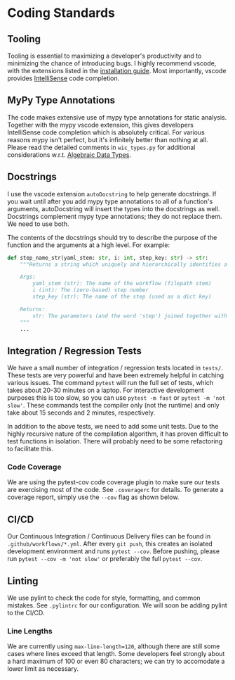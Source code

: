 # Coding Standards

## Tooling

Tooling is essential to maximizing a developer's productivity and to minimizing the chance of introducing bugs. I highly recommend vscode, with the extensions listed in the [installation guide](../installguide.md#intellisense-code-completion). Most importantly, vscode provides [IntelliSense](https://code.visualstudio.com/docs/editor/intellisense) code completion.

## MyPy Type Annotations

The code makes extensive use of mypy type annotations for static analysis. Together with the mypy vscode extension, this gives developers IntelliSense code completion which is absolutely critical. For various reasons mypy isn't perfect, but it's infinitely better than nothing at all. Please read the detailed comments in `wic_types.py` for additional considerations w.r.t. [Algebraic Data Types](https://en.wikipedia.org/wiki/Algebraic_data_type).

## Docstrings

I use the vscode extension `autoDocstring` to help generate docstrings. If you wait until after you add mypy type annotations to all of a function's arguments, autoDocstring will insert the types into the docstrings as well. Docstrings complement mypy type annotations; they do not replace them. We need to use both.

The contents of the docstrings should try to describe the purpose of the function and the arguments at a high level. For example:

```python
def step_name_str(yaml_stem: str, i: int, step_key: str) -> str:
    """Returns a string which uniquely and hierarchically identifies a step in a workflow

    Args:
        yaml_stem (str): The name of the workflow (filepath stem)
        i (int): The (zero-based) step number
        step_key (str): The name of the step (used as a dict key)

    Returns:
        str: The parameters (and the word 'step') joined together with double underscores
    """
    ...
```

## Integration / Regression Tests

We have a small number of integration / regression tests located in `tests/`. These tests are very powerful and have been extremely helpful in catching various issues. The command `pytest` will run the full set of tests, which takes about 20-30 minutes on a laptop. For interactive development purposes this is too slow, so you can use `pytest -m fast` or `pytest -m 'not slow'`. These commands test the compiler only (not the runtime) and only take about 15 seconds and 2 minutes, respectively.

In addition to the above tests, we need to add some unit tests. Due to the highly recursive nature of the compilation algorithm, it has proven difficult to test functions in isolation. There will probably need to be some refactoring to facilitate this.

### Code Coverage

We are using the pytest-cov code coverage plugin to make sure our tests are exercising most of the code. See `.coveragerc` for details. To generate a coverage report, simply use the `--cov` flag as shown below.

## CI/CD

Our Continuous Integration / Continuous Delivery files can be found in `.github/workflows/*.yml`. After every `git push`, this creates an isolated development environment and runs `pytest --cov`. Before pushing, please run `pytest --cov -m 'not slow'` or preferably the full `pytest --cov`.

## Linting

We use pylint to check the code for style, formatting, and common mistakes. See `.pylintrc` for our configuration. We will soon be adding pylint to the CI/CD.

### Line Lengths

We are currently using `max-line-length=120`, although there are still some cases where lines exceed that length. Some developers feel strongly about a hard maximum of 100 or even 80 characters; we can try to accomodate a lower limit as necessary.
